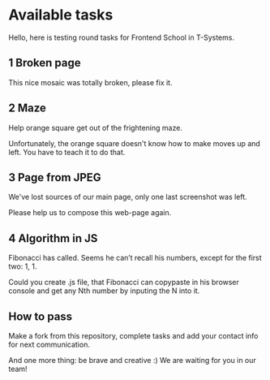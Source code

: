 # Available tasks
Hello, here is testing round tasks for Frontend School in T-Systems.

## 1 Broken page
This nice mosaic was totally broken, please fix it.

## 2 Maze
Help orange square get out of the frightening maze.

Unfortunately, the orange square doesn't know how to make moves up and left.
You have to teach it to do that.

## 3 Page from JPEG
We've lost sources of our main page, only one last screenshot was left.

Please help us to compose this web-page again.

## 4 Algorithm in JS
Fibonacci has called. Seems he can’t recall his numbers, except for the first two: 1, 1.

Could you create .js file, that Fibonacci can copypaste in his browser console and get any Nth number by inputing the N into it.

## How to pass
Make a fork from this repository, complete tasks and add your contact info for next communication.

And one more thing: be brave and creative :)
We are waiting for you in our team!
